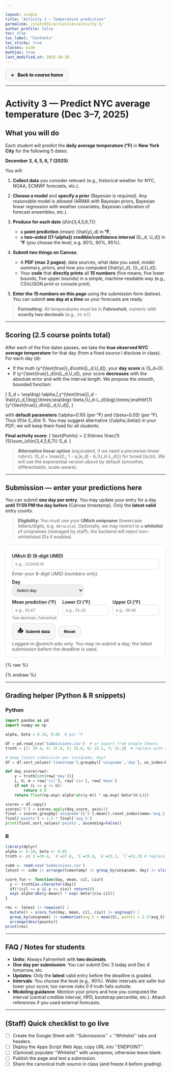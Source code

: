 ```yaml
---

layout: single
title: "Activity 3 — Temperature prediction"
permalink: /stats551/activities/activity-3/
author_profile: false
toc: true
toc_label: "Contents"
toc_sticky: true
classes: wide
mathjax: true
last_modified_at: 2025-10-29
---
```


<style>
/* Remove the big background box */
.page, .page__content { background: none !important; box-shadow: none !important; border: none !important; }

/* Buttons */
.btn{display:inline-flex;align-items:center;gap:.5rem;padding:.6rem 1rem;border-radius:12px;border:1px solid #d0d5dd;background:#f7f7f9;color:#111;text-decoration:none;font-weight:700;box-shadow:0 1px 2px rgba(0,0,0,.04), inset 0 -1px 0 rgba(255,255,255,.5);transition:transform .06s ease, box-shadow .15s ease, background .15s ease}
.btn:hover{ background:#f0f2f5; box-shadow:0 3px 10px rgba(0,0,0,.08); transform:translateY(-1px) }
.btn:active{ transform:translateY(0) }
.btn .emoji{ font-size:1.1rem }
.btn {
  color: #000 !important;
}


/* Form */
form.activity3{max-width:720px;background:#fff;border:1px solid #e6e6eb;border-radius:16px;padding:1rem 1.25rem;margin:1rem 0;box-shadow:0 1px 2px rgba(0,0,0,.03)}
form.activity3 fieldset{border:none;margin:0;padding:0}
form.activity3 .row{display:grid;grid-template-columns:1fr 1fr;gap:12px}
form.activity3 .row-3{display:grid;grid-template-columns:1fr 1fr 1fr;gap:12px}
form.activity3 label{font-weight:600;margin-top:.6rem;display:block}
form.activity3 input, form.activity3 select{width:100%;padding:.55rem .6rem;border:1px solid #d0d5dd;border-radius:10px}
form.activity3 small{color:#666}
form.activity3 .help{font-size:.9rem;color:#555;margin-top:.25rem}
.alert{padding:.65rem .8rem;border-radius:10px;margin:.6rem 0;font-weight:600}
.alert.success{background:#ecfdf5;color:#065f46;border:1px solid #a7f3d0}
.alert.error{background:#fef2f2;color:#7f1d1d;border:1px solid #fecaca}
.codeblock{background:#0f172a;color:#e5e7eb;border-radius:12px;padding:1rem;font-family:ui-monospace,SFMono-Regular,Menlo,Monaco,Consolas,"Liberation Mono","Courier New",monospace;white-space:pre;overflow:auto}
</style>

<p>
  <a href="{{ '/stats551/' | relative_url }}" class="btn" aria-label="Back to course home">
    <span>←</span><span>Back to course home</span>
  </a>
</p>

---

# Activity 3 — **Predict NYC average temperature** (Dec 3–7, 2025)

## What you will do

Each student will predict the **daily average temperature (°F)** in **New York City** for the following 5 dates:

**December 3, 4, 5, 6, 7 (2025)**.

You will:

1. **Collect data** you consider relevant (e.g., historical weather for NYC, NOAA, ECMWF forecasts, etc.).
2. **Choose a model** and **specify a prior** (Bayesian is required). Any reasonable model is allowed (ARIMA with Bayesian priors, Bayesian linear regression with weather covariates, Bayesian calibration of forecast ensembles, etc.).
3. **Produce for each date** (d\in{3,4,5,6,7}):

   * a **point prediction** (mean) (\hat{y}_d) in **°F**,
   * a **two–sided** **((1-\alpha))** **credible/confidence interval** ([L_d, U_d]) in **°F** (you choose the level, e.g. 80%, 90%, 95%).
4. **Submit two things on Canvas**:

   * A **PDF (max 2 pages)**: data sources, what data you used, model summary, priors, and how you computed (\hat{y}_d), ([L_d,U_d]).
   * Your **code** that **directly prints** all **15 numbers** (five means, five lower bounds, five upper bounds) in a simple, machine–readable way (e.g., CSV/JSON print or console print).
5. **Enter the 15 numbers on this page** using the submission form (below). You can submit **one day at a time** as your forecasts are ready.

> **Formatting**: All temperatures must be in **Fahrenheit**, numeric with **exactly two decimals** (e.g., `35.67`).

---

## Scoring (2.5 course points total)

After each of the five dates passes, we take the **true observed NYC average temperature** for that day (from a fixed source I disclose in class). For each day (d):

* If the truth (y^{\text{true}}_d\notin[L_d,U_d]), your **day score** is (S_d=0).
* If (y^{\text{true}}_d\in[L_d,U_d]), your score **decreases** with the absolute error and with the interval length. We propose the smooth, bounded function:

[
S_d
= \exp\big(-\alpha,|,y^{\text{true}}_d - \hat{y}_d,|\big);\times;\exp\big(-\beta,(U_d-L_d)\big);\times;\mathbf{1}{y^{\text{true}}_d\in[L_d,U_d]},
]

with **default parameters** (\alpha=0.10) (per °F) and (\beta=0.05) (per °F). Thus (0\le S_d\le 1). You may suggest alternative ((\alpha,\beta)) in your PDF; we will keep them fixed for all students.

**Final activity score**:
[
\text{Points} = 2.5\times \frac{1}{5}\sum_{d\in{3,4,5,6,7}} S_d.
]

> **Alternative linear option** (equivalent, if we need a piecewise–linear rubric):
> (S_d = \max{0,; 1 - a,|e_d| - b,(U_d-L_d)}) for tuned ((a,b)). We will use the exponential version above by default (smoother, differentiable, scale–aware).

---

## Submission — enter your predictions here

You can submit **one day per entry**. You may update your entry for a day **until 11:59 PM the day before** (Canvas timestamp). Only the **latest valid** entry counts.

> **Eligibility**: You must use your **UMich uniqname** (lowercase letters/digits, e.g. `dbracale`). Optionally, we may restrict to a **whitelist** of uniqnames (managed by staff); the backend will reject non–whitelisted IDs if enabled.

<div id="a3-messages" aria-live="polite"></div>

<form class="activity3" id="activity3-form" novalidate>
  <fieldset>
    <label for="umid">UMich ID (8-digit UMID)</label>
    <input id="umid" name="umid" type="text" inputmode="numeric" autocomplete="off"
           placeholder="e.g., 12345678" required pattern="^[0-9]{8}$" aria-describedby="umid-help">
    <div class="help" id="umid-help">Enter your 8-digit UMID (numbers only).</div>
  </fieldset>

  <div class="row">
    <fieldset>
      <label for="day">Day</label>
      <select id="day" name="day" required>
        <option value="" disabled selected>Select day</option>
        <option value="3">Dec 3</option>
        <option value="4">Dec 4</option>
        <option value="5">Dec 5</option>
        <option value="6">Dec 6</option>
        <option value="7">Dec 7</option>
      </select>
    </fieldset>
  </div>

  <div class="row-3">
    <fieldset>
      <label for="mean">Mean prediction (°F)</label>
      <input id="mean" name="mean" type="number" step="0.01" placeholder="e.g., 35.67" required>
      <small>Two decimals, Fahrenheit</small>
    </fieldset>
    <fieldset>
      <label for="cil">Lower CI (°F)</label>
      <input id="cil" name="cil" type="number" step="0.01" placeholder="e.g., 31.20" required>
    </fieldset>
    <fieldset>
      <label for="ciu">Upper CI (°F)</label>
      <input id="ciu" name="ciu" type="number" step="0.01" placeholder="e.g., 39.90" required>
    </fieldset>
  </div>

  <div style="display:flex;gap:.6rem;align-items:center;margin-top:.6rem">
    <button type="submit" class="btn" id="submit-btn"><span class="emoji">📤</span>Submit data</button>
    <button type="button" class="btn" id="reset-btn">Reset</button>
  </div>

  <div class="help">Logged-in @umich.edu only. You may re-submit a day; the latest submission before the deadline is used.</div>
</form>

{% raw %}
<script>
(() => {
  console.log("✅ JavaScript loaded!");
  if (location.search) history.replaceState(null, "", location.pathname);

  const form = document.getElementById('activity3-form');
  const messages = document.getElementById('a3-messages');
  const submitBtn = document.getElementById('submit-btn');
  const resetBtn = document.getElementById('reset-btn');

  // ✅ Use the Web App URL from "Manage deployments" (must end with /exec)
  const ENDPOINT = 'https://script.google.com/macros/s/AKfycbwmeB7spjAnHD7_E-hmmrWJDu394W8Y4n_ofc3kAM8ol7uCts72tNbUrzFdWnUeBpK1/exec';
  

  function showMsg(text, type = 'success'){
    messages.innerHTML = `<div class="alert ${type === 'success' ? 'success' : 'error'}">${text}</div>`;
  }
  function twoDecimals(x){ return Number.parseFloat(x).toFixed(2); }
  function plausibleFahrenheit(x){ return x > -60 && x < 120; }

  form.addEventListener('submit', async (e) => {
    e.preventDefault();
    messages.innerHTML = '';

    const umid = (form.umid.value||'').trim();
    const day = form.day.value;
    const mean = Number(form.mean.value);
    const cil = Number(form.cil.value);
    const ciu = Number(form.ciu.value);

    if(!/^[0-9]{8}$/.test(umid)) return showMsg('UMID must be exactly 8 digits.', 'error');
    if(!['3','4','5','6','7'].includes(day)) return showMsg('Please select a valid day (Dec 3–7).', 'error');
    if([mean, cil, ciu].some(v => !Number.isFinite(v))) return showMsg('Mean/CI must be valid numbers.', 'error');
    if(!(cil <= mean && mean <= ciu)) return showMsg('Require: Lower ≤ Mean ≤ Upper.', 'error');
    if(![mean, cil, ciu].every(plausibleFahrenheit)) return showMsg('Values look implausible (−60 to 120 °F allowed).', 'error');

    const payload = {
      umid,                                    // ✅ correct key
      day: Number(day),
      mean: Number(twoDecimals(mean)),
      cil: Number(twoDecimals(cil)),
      ciu: Number(twoDecimals(ciu)),
      userAgent: navigator.userAgent,
      tsClient: new Date().toISOString()
    };

    submitBtn.disabled = true; submitBtn.textContent = 'Submitting…';
    try{
      const res = await fetch(ENDPOINT, {
        method: 'POST',
        mode: 'cors',
        headers: { 'Content-Type': 'application/json' },
        body: JSON.stringify(payload),
      });
      const data = await res.json().catch(() => ({ ok:false, message:'Invalid server response' }));
      if(!data.ok) throw new Error(data.message || 'Submission failed');
      showMsg(`Saved ✔ — UMID ${payload.umid}, Dec ${payload.day}: mean ${payload.mean.toFixed(2)}°F, CI [${payload.cil.toFixed(2)}, ${payload.ciu.toFixed(2)}].`);
      form.reset();
    }catch(err){
      console.error(err);
      showMsg(`Error: ${err.message || err}`, 'error');
    }finally{
      submitBtn.disabled = false; submitBtn.textContent = 'Submit data';
    }
  });

  resetBtn.addEventListener('click', () => { form.reset(); messages.innerHTML=''; });
})();
</script>
{% endraw %}

---

## Grading helper (Python & R snippets)

### Python

```python
import pandas as pd
import numpy as np

alpha, beta = 0.10, 0.05  # per °F

df = pd.read_csv('Submissions.csv')  # or export from Google Sheets
truth = {3: 39.4, 4: 37.8, 5: 35.6, 6: 33.1, 7: 31.3}  # replace with actuals

# keep latest submission per (uniqname, day)
df = df.sort_values('timestamp').groupby(['uniqname','day'], as_index=False).tail(1)

def day_score(row):
    y = truth[int(row['day'])]
    L, U, m = row['cil'], row['ciu'], row['mean']
    if not (L <= y <= U):
        return 0.0
    return float(np.exp(-alpha*abs(y-m)) * np.exp(-beta*(U-L)))

scores = df.copy()
scores['S'] = scores.apply(day_score, axis=1)
final = scores.groupby('uniqname')['S'].mean().reset_index(name='avg_S')
final['points'] = 2.5 * final['avg_S']
print(final.sort_values('points', ascending=False))
```

### R

```r
library(dplyr)
alpha <- 0.10; beta <- 0.05
truth <- c(`3`=39.4, `4`=37.8, `5`=35.6, `6`=33.1, `7`=31.3) # replace

subm <- read.csv('Submissions.csv')
latest <- subm |> arrange(timestamp) |> group_by(uniqname, day) |> slice_tail(n=1)

score_fun <- function(day, mean, cil, ciu){
  y <- truth[as.character(day)]
  if(!(cil <= y && y <= ciu)) return(0)
  exp(-alpha*abs(y-mean)) * exp(-beta*(ciu-cil))
}

res <- latest |> rowwise() |
  mutate(S = score_fun(day, mean, cil, ciu)) |> ungroup() |
  group_by(uniqname) |> summarise(avg_S = mean(S), points = 2.5*avg_S) |
  arrange(desc(points))
print(res)
```

---

## FAQ / Notes for students

* **Units**: Always Fahrenheit with **two decimals**.
* **One day per submission**: You can submit Dec 3 today and Dec 4 tomorrow, etc.
* **Updates**: Only the **latest** valid entry before the deadline is graded.
* **Intervals**: You choose the level (e.g., 90%). Wider intervals are safer but lower your score; too narrow risks 0 if truth falls outside.
* **Modeling guidance**: Mention your priors and how you computed the interval (central credible interval, HPD, bootstrap percentile, etc.). Attach references if you used external forecasts.

---

## (Staff) Quick checklist to go live

* [ ] Create the Google Sheet with ''Submissions'' + ''Whitelist'' tabs and headers.
* [ ] Deploy the Apps Script Web App; copy URL into ''ENDPOINT''.
* [ ] (Optional) populate ''Whitelist'' with uniqnames; otherwise leave blank.
* [ ] Publish the page and test a submission.
* [ ] Share the canonical truth source in class (and freeze it before grading).